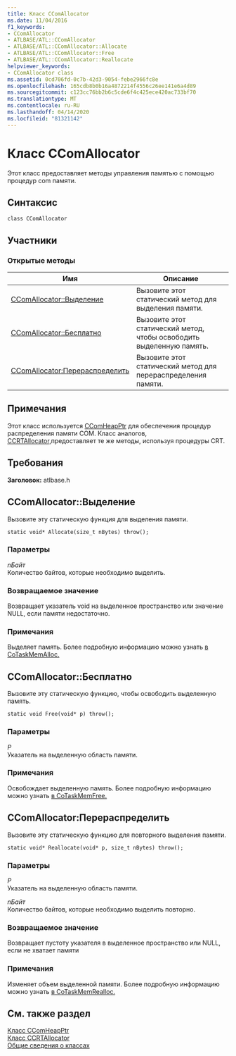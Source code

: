 ```yaml
---
title: Класс CComAllocator
ms.date: 11/04/2016
f1_keywords:
- CComAllocator
- ATLBASE/ATL::CComAllocator
- ATLBASE/ATL::CComAllocator::Allocate
- ATLBASE/ATL::CComAllocator::Free
- ATLBASE/ATL::CComAllocator::Reallocate
helpviewer_keywords:
- CComAllocator class
ms.assetid: 0cd706fd-0c7b-42d3-9054-febe2966fc8e
ms.openlocfilehash: 165cdb8b0b16a4872214f4556c26ee141e6a4d89
ms.sourcegitcommit: c123cc76bb2b6c5cde6f4c425ece420ac733bf70
ms.translationtype: MT
ms.contentlocale: ru-RU
ms.lasthandoff: 04/14/2020
ms.locfileid: "81321142"
---
```

# <a name="ccomallocator-class"></a>Класс CComAllocator

Этот класс предоставляет методы управления памятью с помощью процедур com памяти.

## <a name="syntax"></a>Синтаксис

```
class CComAllocator
```

## <a name="members"></a>Участники

### <a name="public-methods"></a>Открытые методы

|Имя|Описание|
|----------|-----------------|
|[CComAllocator::Выделение](#allocate)|Вызовите этот статический метод для выделения памяти.|
|[CComAllocator::Бесплатно](#free)|Вызовите этот статический метод, чтобы освободить выделенную память.|
|[CComAllocator:Перераспределить](#reallocate)|Вызовите этот статический метод для перераспределения памяти.|

## <a name="remarks"></a>Примечания

Этот класс используется [CComHeapPtr](../../atl/reference/ccomheapptr-class.md) для обеспечения процедур распределения памяти COM. Класс аналогов, [CCRTAllocator,](../../atl/reference/ccrtallocator-class.md)предоставляет те же методы, используя процедуры CRT.

## <a name="requirements"></a>Требования

**Заголовок:** atlbase.h

## <a name="ccomallocatorallocate"></a><a name="allocate"></a>CComAllocator::Выделение

Вызовите эту статическую функция для выделения памяти.

```
static void* Allocate(size_t nBytes) throw();
```

### <a name="parameters"></a>Параметры

*nБайт*<br/>
Количество байтов, которые необходимо выделить.

### <a name="return-value"></a>Возвращаемое значение

Возвращает указатель void на выделенное пространство или значение NULL, если памяти недостаточно.

### <a name="remarks"></a>Примечания

Выделяет память. Более подробную информацию можно узнать [в CoTaskMemAlloc.](/windows/win32/api/combaseapi/nf-combaseapi-cotaskmemalloc)

## <a name="ccomallocatorfree"></a><a name="free"></a>CComAllocator::Бесплатно

Вызовите эту статическую функцию, чтобы освободить выделенную память.

```
static void Free(void* p) throw();
```

### <a name="parameters"></a>Параметры

*P*<br/>
Указатель на выделенную область памяти.

### <a name="remarks"></a>Примечания

Освобождает выделенную память. Более подробную информацию можно узнать [в CoTaskMemFree.](/windows/win32/api/combaseapi/nf-combaseapi-cotaskmemfree)

## <a name="ccomallocatorreallocate"></a><a name="reallocate"></a>CComAllocator:Перераспределить

Вызовите эту статическую функцию для повторного выделения памяти.

```
static void* Reallocate(void* p, size_t nBytes) throw();
```

### <a name="parameters"></a>Параметры

*P*<br/>
Указатель на выделенную область памяти.

*nБайт*<br/>
Количество байтов, которые необходимо выделить повторно.

### <a name="return-value"></a>Возвращаемое значение

Возвращает пустоту указателя в выделенное пространство или NULL, если не хватает памяти

### <a name="remarks"></a>Примечания

Изменяет объем выделенной памяти. Более подробную информацию можно узнать [в CoTaskMemRealloc.](/windows/win32/api/combaseapi/nf-combaseapi-cotaskmemrealloc)

## <a name="see-also"></a>См. также раздел

[Класс CComHeapPtr](../../atl/reference/ccomheapptr-class.md)<br/>
[Класс CCRTAllocator](../../atl/reference/ccrtallocator-class.md)<br/>
[Общие сведения о классах](../../atl/atl-class-overview.md)
